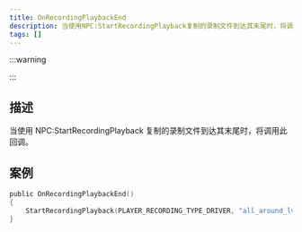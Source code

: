 ```yaml
---
title: OnRecordingPlaybackEnd
description: 当使用NPC:StartRecordingPlayback复制的录制文件到达其末尾时，将调用此回调。
tags: []
---
```


:::warning

<VersionWarnCN name='回调' version='SA-MP 0.3a' />

:::

## 描述

当使用 NPC:StartRecordingPlayback 复制的录制文件到达其末尾时，将调用此回调。

## 案例

```c
public OnRecordingPlaybackEnd()
{
    StartRecordingPlayback(PLAYER_RECORDING_TYPE_DRIVER, "all_around_lv_bus"); //这将在录制的文件完成复制后再次启动。
}
```
